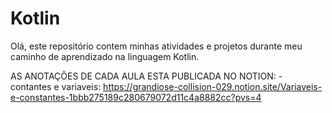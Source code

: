 # Kotlin
Olá, este repositório contem minhas atividades e projetos durante meu caminho de aprendizado na linguagem Kotlin.

AS ANOTAÇÕES DE CADA AULA ESTA PUBLICADA NO NOTION:
    - contantes e variaveis: https://grandiose-collision-029.notion.site/Variaveis-e-constantes-1bbb275189c280679072d11c4a8882cc?pvs=4